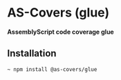 # AS-Covers (glue)
**AssemblyScript code coverage glue**

## Installation

```bash
~ npm install @as-covers/glue
```

##